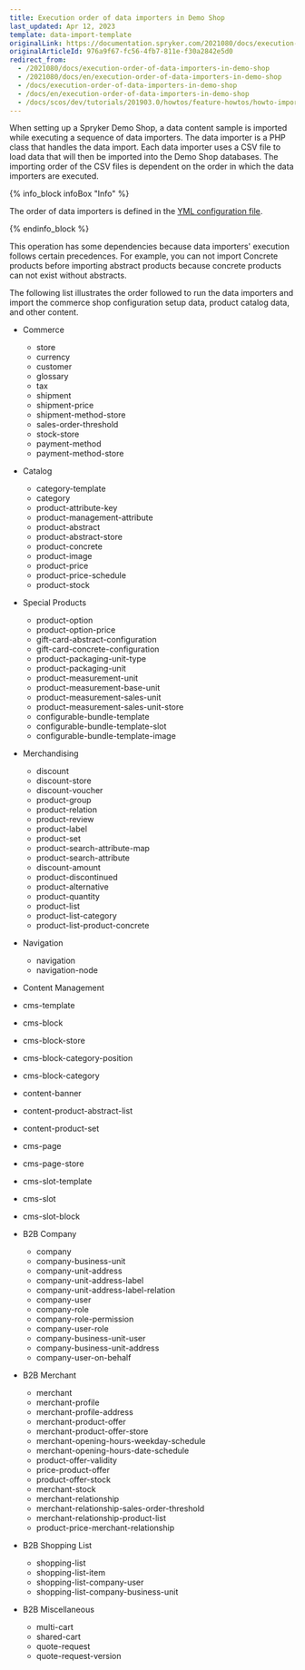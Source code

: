 ```yaml
---
title: Execution order of data importers in Demo Shop
last_updated: Apr 12, 2023
template: data-import-template
originalLink: https://documentation.spryker.com/2021080/docs/execution-order-of-data-importers-in-demo-shop
originalArticleId: 976a9f67-fc56-4fb7-811e-f30a2842e5d0
redirect_from:
  - /2021080/docs/execution-order-of-data-importers-in-demo-shop
  - /2021080/docs/en/execution-order-of-data-importers-in-demo-shop
  - /docs/execution-order-of-data-importers-in-demo-shop
  - /docs/en/execution-order-of-data-importers-in-demo-shop
  - /docs/scos/dev/tutorials/201903.0/howtos/feature-howtos/howto-import-merchants-and-merchant-relations.html
---
```


When setting up a Spryker Demo Shop, a data content sample is imported while executing a sequence of data importers. The data importer is a PHP class that handles the data import. Each data importer uses a CSV file to load data that will then be imported into the Demo Shop databases. The importing order of the CSV files is dependent on the order in which the data importers are executed.

{% info_block infoBox "Info" %}

The order of data importers is defined in the [YML configuration file](/docs/scos/dev/data-import/{{page.version}}/importing-data-with-a-configuration-file.html).

{% endinfo_block %}

This operation has some dependencies because data importers' execution follows certain precedences. For example, you can not import Concrete products before importing abstract products because concrete products can not exist without abstracts.

The following list illustrates the order followed to run the data importers and import the commerce shop configuration setup data, product catalog data, and other content.

* Commerce
  * store
  * currency
  * customer
  * glossary
  * tax
  * shipment
  * shipment-price
  * shipment-method-store
  * sales-order-threshold
  * stock-store
  * payment-method
  * payment-method-store

* Catalog
  * category-template
  * category
  * product-attribute-key
  * product-management-attribute
  * product-abstract
  * product-abstract-store
  * product-concrete
  * product-image
  * product-price
  * product-price-schedule
  * product-stock

* Special Products
  * product-option
  * product-option-price
  * gift-card-abstract-configuration
  * gift-card-concrete-configuration
  * product-packaging-unit-type
  * product-packaging-unit
  * product-measurement-unit
  * product-measurement-base-unit
  * product-measurement-sales-unit
  * product-measurement-sales-unit-store
  * configurable-bundle-template
  * configurable-bundle-template-slot
  * configurable-bundle-template-image

* Merchandising
  * discount
  * discount-store
  * discount-voucher
  * product-group
  * product-relation
  * product-review
  * product-label
  * product-set
  * product-search-attribute-map
  * product-search-attribute
  * discount-amount
  * product-discontinued
  * product-alternative
  * product-quantity
  * product-list
  * product-list-category
  * product-list-product-concrete

* Navigation
  * navigation
  * navigation-node

* Content Management
* cms-template
* cms-block
* cms-block-store
* cms-block-category-position
* cms-block-category
* content-banner
* content-product-abstract-list
* content-product-set
* cms-page
* cms-page-store
* cms-slot-template
* cms-slot
* cms-slot-block

* B2B Company
  * company
  * company-business-unit
  * company-unit-address
  * company-unit-address-label
  * company-unit-address-label-relation
  * company-user
  * company-role
  * company-role-permission
  * company-user-role
  * company-business-unit-user
  * company-business-unit-address
  * company-user-on-behalf

* B2B Merchant
  * merchant
  * merchant-profile
  * merchant-profile-address
  * merchant-product-offer
  * merchant-product-offer-store
  * merchant-opening-hours-weekday-schedule
  * merchant-opening-hours-date-schedule
  * product-offer-validity
  * price-product-offer
  * product-offer-stock
  * merchant-stock
  * merchant-relationship
  * merchant-relationship-sales-order-threshold
  * merchant-relationship-product-list
  * product-price-merchant-relationship

* B2B Shopping List
  * shopping-list
  * shopping-list-item
  * shopping-list-company-user
  * shopping-list-company-business-unit

* B2B Miscellaneous
  * multi-cart
  * shared-cart
  * quote-request
  * quote-request-version



